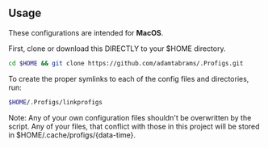 ## Usage
These configurations are intended for **MacOS**.

First, clone or download this DIRECTLY to your $HOME directory.

```sh
cd $HOME && git clone https://github.com/adamtabrams/.Profigs.git
```

To create the proper symlinks to each of the config files and directories, run:

```sh
$HOME/.Profigs/linkprofigs
```

Note: Any of your own configuration files shouldn't be overwritten by the script.
Any of your files, that conflict with those in this project will be stored in $HOME/.cache/profigs/{data-time}.
